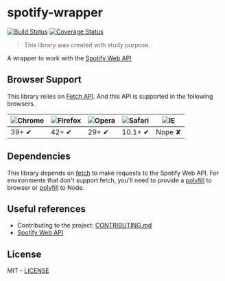 # spotify-wrapper

[![Build Status](https://travis-ci.com/davibusanello/spotify-wrapper-js.svg?branch=master)](https://travis-ci.com/davibusanello/spotify-wrapper-js)
[![Coverage Status](https://coveralls.io/repos/github/davibusanello/spotify-wrapper-js/badge.svg?branch=master)](https://coveralls.io/github/davibusanello/spotify-wrapper-js?branch=master)

> This library was created with study purpose.

A wrapper to work with the [Spotify Web API](https://developer.spotify.com/documentation/web-api/)

## Browser Support

This library relies on [Fetch API](https://fetch.spec.whatwg.org/). And this API is supported in the following browsers.

![Chrome](https://cloud.githubusercontent.com/assets/398893/3528328/23bc7bc4-078e-11e4-8752-ba2809bf5cce.png) | ![Firefox](https://cloud.githubusercontent.com/assets/398893/3528329/26283ab0-078e-11e4-84d4-db2cf1009953.png) | ![Opera](https://cloud.githubusercontent.com/assets/398893/3528330/27ec9fa8-078e-11e4-95cb-709fd11dac16.png) | ![Safari](https://cloud.githubusercontent.com/assets/398893/3528331/29df8618-078e-11e4-8e3e-ed8ac738693f.png) | ![IE](https://cloud.githubusercontent.com/assets/398893/3528325/20373e76-078e-11e4-8e3a-1cb86cf506f0.png) |
--- | --- | --- | --- | --- |
39+ ✔ | 42+ ✔ | 29+ ✔ | 10.1+ ✔ | Nope ✘ |

## Dependencies

This library depends on [fetch](https://fetch.spec.whatwg.org/) to make requests to the Spotify Web API. For environments that don't support fetch, you'll need to provide a [polyfill](https://github.com/github/fetch) to browser or [polyfill](https://github.com/bitinn/node-fetch) to Node.

## Useful references

- Contributing to the project: [CONTRIBUTING.md](./.github/CONTRIBUTING.md)
- [Spotify Web API](https://developer.spotify.com/documentation/web-api/)

## License

MIT - [LICENSE](./LICENSE)

